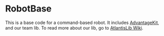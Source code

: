 # RobotBase
This is a base code for a command-based robot. It includes [AdvantageKit](https://github.com/Mechanical-Advantage/AdvantageKit), and our team lib.
To read more about our lib, go to [AtlantisLib Wiki](https://github.com/Atlantis2679/AtlantisLib/wiki).
